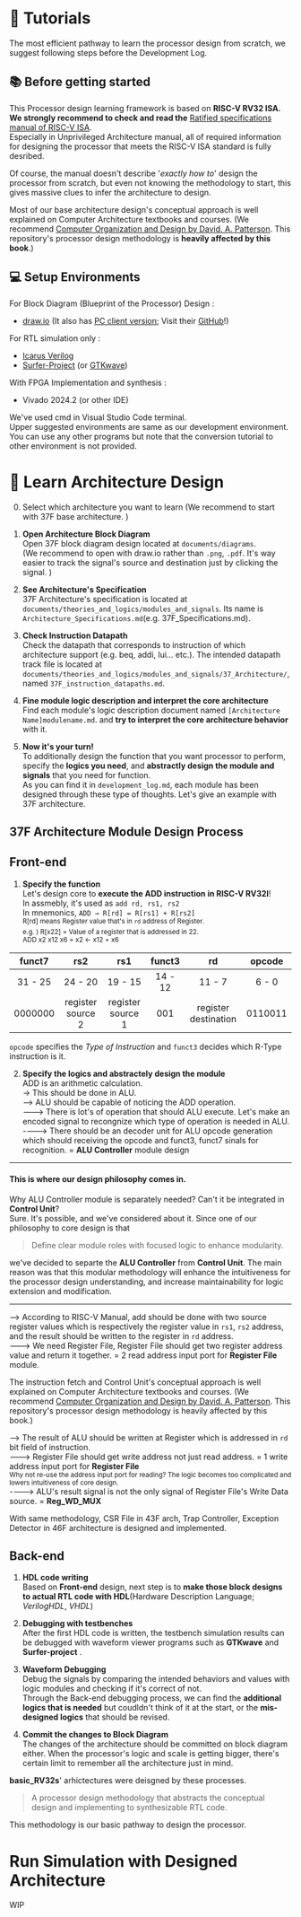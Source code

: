 # 📝 Tutorials

The most efficient pathway to learn the processor design from scratch, we suggest following steps before the Development Log.

## 📚 Before getting started

This Processor design learning framework is based on **RISC-V RV32 ISA.**  
**We strongly recommend to check and read the** [Ratified specifications manual of RISC-V ISA](https://riscv.org/specifications/ratified/).  
Especially in Unprivileged Architecture manual, all of required information for designing the processor that meets the RISC-V ISA standard is fully desribed. 
 
Of course, the manual doesn't describe '*exactly how to*' design the processor from scratch, but even not knowing the methodology to start, this gives massive clues to infer the architecture to design. 

Most of our base architecture design's conceptual approach is well explained on Computer Architecture textbooks and courses. 
(We recommend [Computer Organization and Design by David. A. Patterson](https://www.amazon.com/Computer-Organization-Design-RISC-V-Architecture/dp/0128203315). This repository's processor design methodology is **heavily affected by this book**.)

## 💻 Setup Environments

For Block Diagram (Blueprint of the Processor) Design : 
- [draw.io](https://draw.io/) (It also has [PC client version](https://www.drawio.com/blog/diagrams-offline); Visit their [GitHub](https://github.com/jgraph/drawio-desktop)!)

For RTL simulation only :
- [Icarus Verilog](https://bleyer.org/icarus/)
- [Surfer-Project](https://surfer-project.org/) (or [GTKwave](https://gtkwave.sourceforge.net/))

With FPGA Implementation and synthesis :
- Vivado 2024.2 (or other IDE)  

We've used cmd in Visual Studio Code terminal.  
Upper suggested environments are same as our development environment.  
You can use any other programs but note that the conversion tutorial to other environment is not provided.  

# 📐 Learn Architecture Design

0. Select which architecture you want to learn (We recommend to start with 37F base architecture. )
1. **Open Architecture Block Diagram**  
Open 37F block diagram design located at `documents/diagrams`.  
(We recommend to open with draw.io rather than `.png`, `.pdf`. It's way easier to track the signal's source and destination just by clicking the signal. )  

2. **See Architecture's Specification**  
37F Architecture's specification is located at `documents/theories_and_logics/modules_and_signals`. Its name is `Architecture_Specifications.md`(e.g. 37F_Specifications.md).  

3. **Check Instruction Datapath**  
Check the datapath that corresponds to instruction of which architecture support (e.g. beq, addi, lui... etc.). The intended datapath track file is located at `documents/theories_and_logics/modules_and_signals/37_Architecture/`, named `37F_instruction_datapaths.md`.  

4. **Fine module logic description and interpret the core architecture**  
Find each module's logic description document named `[Architecture Name]modulename.md`. and **try to interpret the core architecture behavior** with it.

5. **Now it's your turn!**  
To additionally design the function that you want processor to perform, specify the **logics you need**, and **abstractly design the module and signals** that you need for function.  
As you can find it in `development_log.md`, each module has been designed through these type of thoughts. Let's give an example with 37F architecture. 

## 37F Architecture Module Design Process

## Front-end

1. **Specify the function**  
Let's design core to **execute the ADD instruction in RISC-V RV32I**!  
In assmebly, it's used as `add rd, rs1, rs2`  
In mnemonics, `ADD → R[rd] = R[rs1] + R[rs2]`  
<sup> R[rd] means Register value that's in `rd` address of Register.  
e.g. ) R[x22] = Value of a register that is addressed in 22.  
ADD x2 x12 x6 = x2 ← x12 + x6

|funct7|rs2|rs1|funct3|rd|opcode|
|:-------:|:-----:|:-----:|:---:|:-----:|:-------:|
|31 - 25|24 - 20|19 - 15|14 - 12|11 - 7|6 - 0|
|0000000|register source 2|register source 1|001|register destination|0110011|

`opcode` specifies the *Type of Instruction* and `funct3` decides which R-Type instruction is it. 

2. **Specify the logics and abstractely design the module**  
ADD is an arithmetic calculation.  
-> This should be done in ALU.  
--> ALU should be capable of noticing the ADD operation.  
---> There is lot's of operation that should ALU execute. Let's make an encoded signal to recongnize which type of operation is needed in ALU.  
----> There should be an decoder unit for ALU opcode generation which should receiving the opcode and funct3, funct7 sinals for recognition. = **ALU Controller** module design  

---
#### This is where our design philosophy comes in.
Why ALU Controller module is separately needed? Can't it be integrated in **Control Unit**?  
Sure. It's possible, and we've considered about it. Since one of our philosophy to core design is that 
> Define clear module roles with focused logic to enhance modularity.  

we've decided to separte the **ALU Controller** from **Control Unit**. The main reason was that this modular methodology will enhance the intuitiveness for the processor design understanding, and increase maintainability for logic extension and modification. 

---

--> According to RISC-V Manual, add should be done with two source register values which is respectively the register value in `rs1`, `rs2` address, and the result should be written to the register in `rd` address.  
---> We need Register File, Register File should get two register address value and return it together.  = 2 read address input port for **Register File** module. 

The instruction fetch and Control Unit's conceptual approach is well explained on Computer Architecture textbooks and courses. 
(We recommend [Computer Organization and Design by David. A. Patterson](https://www.amazon.com/Computer-Organization-Design-RISC-V-Architecture/dp/0128203315). This repository's processor design methodology is heavily affected by this book.)

--> The result of ALU should be written at Register which is addressed in `rd` bit field of instruction.  
---> Register File should get write address not just read address. = 1 write address input port for **Register File**  
<sup>Why not re-use the address input port for reading? The logic becomes too complicated and lowers intuitiveness of core design.  </sup>  
----> ALU's result signal is not the only signal of Register File's Write Data source. = **Reg_WD_MUX**

With same methodology, CSR File in 43F arch, Trap Controller, Exception Detector in 46F architecture is designed and implemented. 

## Back-end

1. **HDL code writing**  
Based on **Front-end** design, next step is to **make those block designs to actual RTL code with HDL**(Hardware Description Language; *VerilogHDL*, *VHDL*)  

2. **Debugging with testbenches**  
After the first HDL code is written, the testbench simulation results can be debugged with waveform viewer programs such as **GTKwave** and **Surfer-project** . 

3. **Waveform Debugging**  
Debug the signals by comparing the intended behaviors and values with logic modules and checking if it's correct of not.  
Through the Back-end debugging process, we can find the **additional logics that is needed** but coudldn't think of it at the start, or the **mis-designed logics** that should be revised.  

4. **Commit the changes to Block Diagram**  
The changes of the architecture should be committed on block diagram either. When the processor's logic and scale is getting bigger, there's certain limit to remember all the architecture just in mind.

**basic_RV32s**' arhictectures were deisgned by these processes.  
> A processor design methodology that abstracts the conceptual design and implementing to synthesizable RTL code.  

This methodology is our basic pathway to design the processor.

# Run Simulation with Designed Architecture

WIP